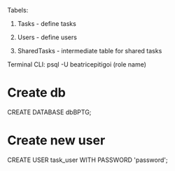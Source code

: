 Tabels:
 1. Tasks - define tasks

 2. Users - define users
 3. SharedTasks - intermediate table for shared tasks

 Terminal CLI:
 psql -U beatricepitigoi (role name)

 # Create db
 CREATE DATABASE dbBPTG;

 # Create new user
 CREATE USER task_user WITH PASSWORD 'password';

 


